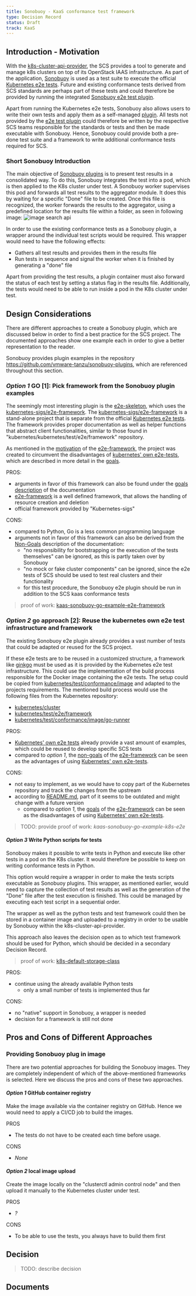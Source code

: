 ```yaml
---
title: Sonobuoy - KaaS conformance test framework
type: Decision Record
status: Draft
track: KaaS
---
```


## Introduction - Motivation

With the [k8s-cluster-api-provider][k8s-api], the SCS provides a tool to generate and manage k8s clusters on top of its OpenStack IAAS infrastructure.
As part of the application, [Sonobuoy][sonobuoy] is used as a test suite to execute the official [Kubernetes e2e tests][k8s-e2e-tests].
Future and existing conformance tests derived from SCS standards are perhaps part of these tests and could therefore be provided by running the integrated [Sonobuoy e2e test plugin][e2e test plugin].

Apart from running the Kubernetes e2e tests, Sonobuoy also allows users to write their own tests and apply them as a self-managed [plugin][sonobuoy-plugin-docu].
All tests not provided by the [e2e test plugin][e2e test plugin] could therefore be written by the respective SCS teams responsible for the standards or tests and then be made executable with Sonobuoy.
Hence, Sonobuoy could provide both a pre-done test suite and a framework to write additional conformance tests required for SCS.

### Short Sonobuoy Introduction

The main objective of [Sonobuoy plugins][sonobuoy-plugin-docu] is to present test results in a consolidated way.
To do this, Sonobuoy integrates the test into a pod, which is then applied to the K8s cluster under test.
A Sonobuoy worker supervises this pod and forwards all test results to the aggregator module.
It does this by waiting for a specific "Done" file to be created. Once this file is recognized, the worker forwards the results to the aggregator, using a predefined location for the results file within a folder, as seen in following image:
![image search api](https://sonobuoy.io/img/plugin-contract.png)

In order to use the existing conformance tests as a Sonobuoy plugin, a wrapper around the individual test scripts would be required. This wrapper would need to have the following effects:

* Gathers all test results and provides them in the results file
* Run tests in sequence and signal the worker when it is finished by generating a "done" file

Apart from providing the test results, a plugin container must also forward the status of each test by setting a status flag in the results file.
Additionally, the tests would need to be able to run inside a pod in the K8s cluster under test.

## Design Considerations

There are different approaches to create a Sonobuoy plugin, which are discussed below in order to find a best practice for the SCS project.
The documented approaches show one example each in order to give a better representation to the reader.

Sonobuoy provides plugin examples in the repository <https://github.com/vmware-tanzu/sonobuoy-plugins>, which are referenced throughout this section.

### _Option 1_ GO [1]: Pick framework from the Sonobuoy plugin examples

The seemingly most interesting plugin is the [e2e-skeleton][e2e-skel], which uses the [kubernetes-sigs/e2e-framework][e2e-frame].
The [kubernetes-sigs/e2e-framework][e2e-frame] is a stand-alone project that is separate from the official [Kubernetes e2e tests][k8s-e2e-tests].
The framework provides proper documentation as well as helper functions that abstract client functionalities, similar to those found in "kubernetes/kubernetes/test/e2e/framework" repository.

As mentioned in the [motivation][e2e-frame-motivation] of the [e2e-framework][e2e-frame], the project was created to circumvent the disadvantages of
[kubernetes' own e2e-tests][k8s-e2e-tests], which are described in more detail in the [goals][e2e-frame-goals].

PROS:

* arguments in favor of this framework can also be found under the [goals description][e2e-frame-goals] of the documentation
* [e2e-framework][e2e-frame] is a well defined framework, that allows the handling of resource creation and deletion
* official framework provided by "Kubernetes-sigs"

CONS:

* compared to Python, Go is a less common programming language
* arguments not in favor of this framework can also be derived from the [Non-Goals][e2e-frame-nongoals] description of the documentation:
  * "no responsibility for bootstrapping or the execution of the tests themselves" can be ignored, as this is partly taken over by Sonobuoy
  * "no mock or fake cluster components" can be ignored, since the e2e tests of SCS should be used to test real clusters and their functionality
  * for this test procedure, the Sonobuoy e2e plugin should be run in addition to the SCS kaas conformance tests

> proof of work: [kaas-sonobuoy-go-example-e2e-framework](../Tests/kaas/kaas-sonobuoy-go-example-e2e-framework/)

### _Option 2_ go approach [2]: Reuse the kubernetes own e2e test infrastructure and framework

The existing Sonobuoy e2e plugin already provides a vast number of tests that could be adapted or reused for the SCS project.

If these e2e tests are to be reused in a customized structure, a framework like [ginkgo][ginkgo] must be used as it is provided by the Kubernetes e2e test infrastructure.
This could use the implementation of the build process responsible for the Docker image containing the e2e tests. The setup could be copied from [kubernetes/test/conformance/image][conformance-image] and adapted to the projects requirements.
The mentioned build process would use the following files from the Kubernetes repository:

* [kubernetes/cluster](https://github.com/kubernetes/kubernetes/tree/master/cluster)
* [kubernetes/test/e2e/framework](https://github.com/kubernetes/kubernetes/tree/master/test/e2e)
* [kubernetes/test/conformance/image/go-runner](https://github.com/kubernetes/kubernetes/tree/master/test/conformance/image/go-runner)

PROS:

* [Kubernetes' own e2e tests][k8s-e2e-tests] already provide a vast amount of examples, which could be reused to develop specific SCS tests
* compared to _option 1_, the [non-goals][e2e-frame-nongoals] of the [e2e-framework][e2e-frame] can be seen as the advantages of using [Kubernetes' own e2e-tests][k8s-e2e-tests].

CONS:

* not easy to implement, as we would have to copy part of the Kubernetes repository and track the changes from the upstream
* according to [README.md](https://github.com/kubernetes/kubernetes/tree/master/cluster#readme), part of it seems to be outdated and might change with a future version
  * compared to _option 1_, the [goals][e2e-frame-goals] of the [e2e-framework][e2e-frame] can be seen as the disadvantages of using [Kubernetes' own e2e-tests][k8s-e2e-tests].

> TODO: provide proof of work: _kaas-sonobuoy-go-example-k8s-e2e_

#### _Option 3_ Write Python scripts for tests

Sonobuoy makes it possible to write tests in Python and execute like other tests in a pod on the K8s cluster.
It would therefore be possible to keep on writing conformance tests in Python.

This option would require a wrapper in order to make the tests scripts executable as Sonobuoy plugins.
This wrapper, as mentioned earlier, would need to capture the collection of test results as well as the generation of the "Done" file after the test execution is finished. This could be managed by executing each test script in a sequential order.

The wrapper as well as the python tests and test framework could then be stored in a container image and uploaded to a registry in order to be usable by Sonobuoy within the k8s-cluster-api-provider.

This approach also leaves the decision open as to which test framework should be
used for Python, which should be decided in a secondary Decision Record.

> proof of work: [k8s-default-storage-class](../Tests/kaas/k8s-default-storage-class)

PROS:

* continue using the already available Python tests
  * only a small number of tests is implemented thus far

CONS:

* no "native" support in Sonobuoy, a wrapper is needed
* decision for a framework is still not done

## Pros and Cons of Different Approaches

### Providing Sonobuoy plug in image

There are two potential approaches for building the Sonobuoy images.
They are completely independent of which of the above-mentioned frameworks is selected.
Here we discuss the pros and cons of these two approaches.

#### _Option 1_ GitHub container registry

Make the image available via the container registry on GitHub.
Hence we would need to apply a CI/CD job to build the images.

PROS

* The tests do not have to be created each time before usage.

CONS

* _None_

#### _Option 2_ local image upload

Create the image locally on the "clusterctl admin control node" and then upload it manually to the Kubernetes cluster under test.

PROS

* _?_

CONS

* To be able to use the tests, you always have to build them first

## Decision

> TODO: describe decision

## Documents

[k8s-e2e-tests]: https://github.com/kubernetes/kubernetes/tree/master/test/e2e
[sonobuoy]: https://sonobuoy.io/
[sonobuoy-plugin-docu]: https://sonobuoy.io/docs/v0.57.0/plugins/
[e2e test plugin]: https://sonobuoy.io/docs/main/e2eplugin/
[k8s-api]: https://github.com/SovereignCloudStack/k8s-cluster-api-provider
[e2e-skel]: https://github.com/vmware-tanzu/sonobuoy-plugins/tree/main/examples/e2e-skeleton
[e2e-frame]: https://github.com/kubernetes-sigs/e2e-framework
[e2e-frame-motivation]: https://github.com/kubernetes-sigs/e2e-framework/blob/main/docs/design/README.md#motivations
[e2e-frame-goals]: https://github.com/kubernetes-sigs/e2e-framework/blob/main/docs/design/README.md#goals
[e2e-frame-nongoals]: https://github.com/kubernetes-sigs/e2e-framework/blob/main/docs/design/README.md#non-goals
[ginkgo]: https://onsi.github.io/ginkgo/
[conformance-image]: https://github.com/kubernetes/kubernetes/tree/master/test/conformance/image
